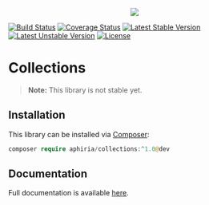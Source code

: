 <p align="center"><a href="https://www.aphiria.com" target="_blank" title="Aphiria"><img src="https://www.aphiria.com/images/aphiria-logo.svg"></a></p>

<p align="center">

[![Build Status](https://travis-ci.com/aphiria/collections.svg)](https://travis-ci.com/aphiria/collections)
[![Coverage Status](https://coveralls.io/repos/github/aphiria/collections/badge.svg?branch=master)](https://coveralls.io/github/aphiria/collections?branch=master)
[![Latest Stable Version](https://poser.pugx.org/aphiria/collections/v/stable.svg)](https://packagist.org/packages/aphiria/collections)
[![Latest Unstable Version](https://poser.pugx.org/aphiria/collections/v/unstable.svg)](https://packagist.org/packages/aphiria/collections)
[![License](https://poser.pugx.org/aphiria/collections/license.svg)](https://packagist.org/packages/aphiria/collections)

</p>

# Collections

> **Note:** This library is not stable yet.

## Installation

This library can be installed via [Composer](https://getcomposer.org/download/):

```php
composer require aphiria/collections:^1.0@dev
```

## Documentation

Full documentation is available <a href="https://www.aphiria.com/docs/master/collections.html" target="_blank">here</a>.
